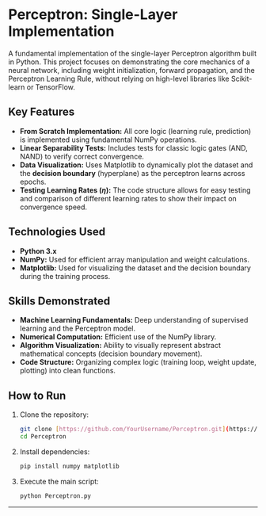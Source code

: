 # Perceptron: Single-Layer Implementation



A fundamental implementation of the single-layer Perceptron algorithm built in Python. This project focuses on demonstrating the core mechanics of a neural network, including weight initialization, forward propagation, and the Perceptron Learning Rule, without relying on high-level libraries like Scikit-learn or TensorFlow.

## Key Features

* **From Scratch Implementation:** All core logic (learning rule, prediction) is implemented using fundamental NumPy operations.
* **Linear Separability Tests:** Includes tests for classic logic gates (AND, NAND) to verify correct convergence.
* **Data Visualization:** Uses Matplotlib to dynamically plot the dataset and the **decision boundary** (hyperplane) as the perceptron learns across epochs.
* **Testing Learning Rates ($\eta$):** The code structure allows for easy testing and comparison of different learning rates to show their impact on convergence speed.

## Technologies Used

* **Python 3.x**
* **NumPy:** Used for efficient array manipulation and weight calculations.
* **Matplotlib:** Used for visualizing the dataset and the decision boundary during the training process.

## Skills Demonstrated

* **Machine Learning Fundamentals:** Deep understanding of supervised learning and the Perceptron model.
* **Numerical Computation:** Efficient use of the NumPy library.
* **Algorithm Visualization:** Ability to visually represent abstract mathematical concepts (decision boundary movement).
* **Code Structure:** Organizing complex logic (training loop, weight update, plotting) into clean functions.

## How to Run

1.  Clone the repository:
    ```bash
    git clone [https://github.com/YourUsername/Perceptron.git](https://github.com/YourUsername/Perceptron.git)
    cd Perceptron
    ```
2.  Install dependencies:
    ```bash
    pip install numpy matplotlib
    ```
3.  Execute the main script:
    ```bash
    python Perceptron.py
    ```
---
